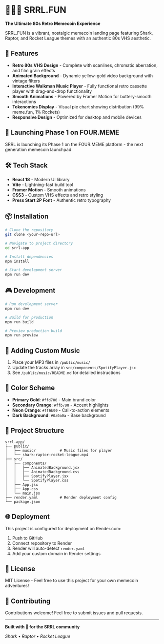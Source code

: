 # 🦈🦖🚀 SRRL.FUN

**The Ultimate 80s Retro Memecoin Experience**

SRRL.FUN is a vibrant, nostalgic memecoin landing page featuring Shark, Raptor, and Rocket League themes with an authentic 80s VHS aesthetic.

## 🌟 Features

- **Retro 80s VHS Design** - Complete with scanlines, chromatic aberration, and film grain effects
- **Animated Background** - Dynamic yellow-gold video background with vintage filters
- **Interactive Walkman Music Player** - Fully functional retro cassette player with drag-and-drop functionality
- **Smooth Animations** - Powered by Framer Motion for buttery-smooth interactions
- **Tokenomics Display** - Visual pie chart showing distribution (99% meme.fun, 1% Rockets)
- **Responsive Design** - Optimized for desktop and mobile devices

## 🚀 Launching Phase 1 on FOUR.MEME

SRRL is launching its Phase 1 on the FOUR.MEME platform - the next generation memecoin launchpad.

## 🛠️ Tech Stack

- **React 18** - Modern UI library
- **Vite** - Lightning-fast build tool
- **Framer Motion** - Smooth animations
- **CSS3** - Custom VHS effects and retro styling
- **Press Start 2P Font** - Authentic retro typography

## 📦 Installation

```bash
# Clone the repository
git clone <your-repo-url>

# Navigate to project directory
cd srrl-app

# Install dependencies
npm install

# Start development server
npm run dev
```

## 🎮 Development

```bash
# Run development server
npm run dev

# Build for production
npm run build

# Preview production build
npm run preview
```

## 🎵 Adding Custom Music

1. Place your MP3 files in `/public/music/`
2. Update the tracks array in `src/components/SpotifyPlayer.jsx`
3. See `/public/music/README.md` for detailed instructions

## 🎨 Color Scheme

- **Primary Gold**: `#ffd700` - Main brand color
- **Secondary Orange**: `#ffb700` - Accent highlights
- **Neon Orange**: `#ff6b00` - Call-to-action elements
- **Dark Background**: `#0a0a0a` - Base background

## 📁 Project Structure

```
srrl-app/
├── public/
│   ├── music/           # Music files for player
│   └── shark-raptor-rocket-league.mp4
├── src/
│   ├── components/
│   │   ├── AnimatedBackground.jsx
│   │   ├── AnimatedBackground.css
│   │   ├── SpotifyPlayer.jsx
│   │   └── SpotifyPlayer.css
│   ├── App.jsx
│   ├── App.css
│   └── main.jsx
├── render.yaml          # Render deployment config
└── package.json
```

## 🌐 Deployment

This project is configured for deployment on Render.com:

1. Push to GitHub
2. Connect repository to Render
3. Render will auto-detect `render.yaml`
4. Add your custom domain in Render settings

## 📄 License

MIT License - Feel free to use this project for your own memecoin adventures!

## 🤝 Contributing

Contributions welcome! Feel free to submit issues and pull requests.

---

**Built with 💛 for the SRRL community**

*Shark • Raptor • Rocket League*
